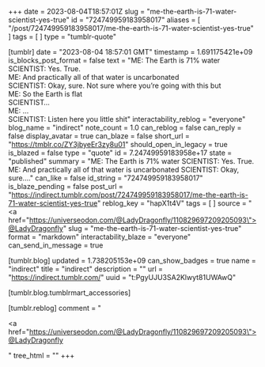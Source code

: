 +++
date = 2023-08-04T18:57:01Z
slug = "me-the-earth-is-71-water-scientist-yes-true"
id = "724749959183958017"
aliases = [ "/post/724749959183958017/me-the-earth-is-71-water-scientist-yes-true" ]
tags = [ ]
type = "tumblr-quote"

[tumblr]
date = "2023-08-04 18:57:01 GMT"
timestamp = 1.691175421e+09
is_blocks_post_format = false
text = "ME: The Earth is 71% water<br/>SCIENTIST: Yes. True.<br/>ME: And practically all of that water is uncarbonated<br/>SCIENTIST: Okay, sure. Not sure where you&rsquo;re going with this but<br/>ME: So the Earth is flat<br/>SCIENTIST&hellip;<br/>ME: &hellip;<br/>SCIENTIST: Listen here you little shit"
interactability_reblog = "everyone"
blog_name = "indirect"
note_count = 1.0
can_reblog = false
can_reply = false
display_avatar = true
can_blaze = false
short_url = "https://tmblr.co/ZY3jbyeEr3zy8u01"
should_open_in_legacy = true
is_blazed = false
type = "quote"
id = 7.24749959183958e+17
state = "published"
summary = "ME: The Earth is 71% water SCIENTIST: Yes. True. ME: And practically all of that water is uncarbonated SCIENTIST: Okay, sure...."
can_like = false
id_string = "724749959183958017"
is_blaze_pending = false
post_url = "https://indirect.tumblr.com/post/724749959183958017/me-the-earth-is-71-water-scientist-yes-true"
reblog_key = "hapX1t4V"
tags = [ ]
source = "<a href=\"https://universeodon.com/@LadyDragonfly/110829697209205093\">@LadyDragonfly</a>"
slug = "me-the-earth-is-71-water-scientist-yes-true"
format = "markdown"
interactability_blaze = "everyone"
can_send_in_message = true

[tumblr.blog]
updated = 1.738205153e+09
can_show_badges = true
name = "indirect"
title = "indirect"
description = ""
url = "https://indirect.tumblr.com/"
uuid = "t:PgyUJU3SA2Klwyt81UWAwQ"

[tumblr.blog.tumblrmart_accessories]

[tumblr.reblog]
comment = "<p><a href=\"https://universeodon.com/@LadyDragonfly/110829697209205093\">@LadyDragonfly</a></p>"
tree_html = ""
+++
